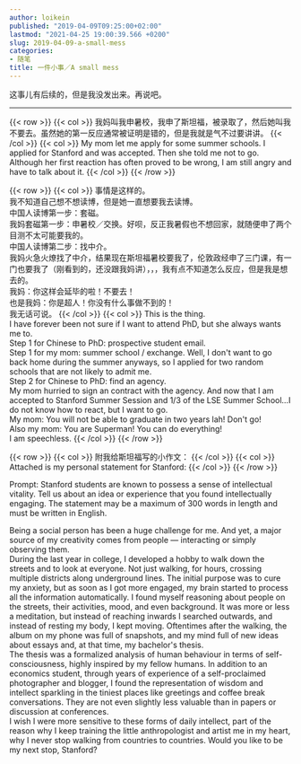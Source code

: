 ```yaml
---
author: loikein
published: "2019-04-09T09:25:00+02:00"
lastmod: "2021-04-25 19:00:39.566 +0200"
slug: 2019-04-09-a-small-mess
categories:
- 随笔
title: 一件小事／A small mess
---
```

这事儿有后续的，但是我没发出来。再说吧。

***

{{< row >}}
{{< col >}}
我妈叫我申暑校，我申了斯坦福，被录取了，然后她叫我不要去。虽然她的第一反应通常被证明是错的，但是我就是气不过要讲讲。
{{< /col >}}
{{< col >}}
My mom let me apply for some summer schools. I applied for Stanford and
was accepted. Then she told me not to go. Although her first reaction
has often proved to be wrong, I am still angry and have to talk about
it.
{{< /col >}}
{{< /row >}}

{{< row >}}
{{< col >}}
事情是这样的。  
我不知道自己想不想读博，但是她一直想要我去读博。  
中国人读博第一步：套磁。  
我妈套磁第一步：申暑校／交换。好呗，反正我暑假也不想回家，就随便申了两个目测不太可能要我的。  
中国人读博第二步：找中介。  
我妈火急火燎找了中介，结果现在斯坦福暑校要我了，伦敦政经申了三门课，有一门也要我了（刚看到的，还没跟我妈讲），，，我有点不知道怎么反应，但是我是想去的。  
我妈：你这样会延毕的啦！不要去！  
也是我妈：你是超人！你没有什么事做不到的！  
我无话可说。
{{< /col >}}
{{< col >}}
This is the thing.  
I have forever been not sure if I want to attend PhD, but she always
wants me to.  
Step 1 for Chinese to PhD: prospective student email.  
Step 1 for my mom: summer school / exchange. Well, I don't want to go
back home during the summer anyways, so I applied for two random schools
that are not likely to admit me.  
Step 2 for Chinese to PhD: find an agency.  
My mom hurried to sign an contract with the agency. And now that I am
accepted to Stanford Summer Session and 1/3 of the LSE Summer School…I
do not know how to react, but I want to go.  
My mom: You will not be able to graduate in two years lah! Don't go!  
Also my mom: You are Superman! You can do everything!  
I am speechless.
{{< /col >}}
{{< /row >}}

{{< row >}}
{{< col >}}
附我给斯坦福写的小作文：
{{< /col >}}
{{< col >}}
Attached is my personal statement for Stanford:
{{< /col >}}
{{< /row >}}

Prompt: Stanford students are known to possess a sense of intellectual
vitality. Tell us about an idea or experience that you found
intellectually engaging. The statement may be a maximum of 300 words in
length and must be written in English.  
  
Being a social person has been a huge challenge for me. And yet, a major
source of my creativity comes from people — interacting or simply
observing them.  
During the last year in college, I developed a hobby to walk down the
streets and to look at everyone. Not just walking, for hours, crossing
multiple districts along underground lines. The initial purpose was to
cure my anxiety, but as soon as I got more engaged, my brain started to
process all the information automatically. I found myself reasoning
about people on the streets, their activities, mood, and even
background. It was more or less a meditation, but instead of reaching
inwards I searched outwards, and instead of resting my body, I kept
moving. Oftentimes after the walking, the album on my phone was full of
snapshots, and my mind full of new ideas about essays and, at that time,
my bachelor's thesis.  
The thesis was a formalized analysis of human behaviour in terms of
self-consciousness, highly inspired by my fellow humans. In addition to
an economics student, through years of experience of a self-proclaimed
photographer and blogger, I found the representation of wisdom and
intellect sparkling in the tiniest places like greetings and coffee
break conversations. They are not even slightly less valuable than in
papers or discussion at conferences.  
I wish I were more sensitive to these forms of daily intellect, part of
the reason why I keep training the little anthropologist and artist me
in my heart, why I never stop walking from countries to countries. Would
you like to be my next stop, Stanford?
